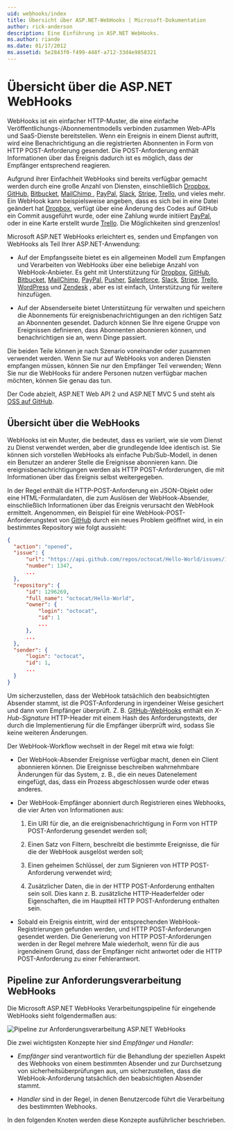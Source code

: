 ```yaml
---
uid: webhooks/index
title: Übersicht über ASP.NET-WebHooks | Microsoft-Dokumentation
author: rick-anderson
description: Eine Einführung in ASP.NET WebHooks.
ms.author: riande
ms.date: 01/17/2012
ms.assetid: 5e2843f0-f499-448f-a712-33d4e9858321
---
```

# <a name="aspnet-webhooks-overview"></a>Übersicht über die ASP.NET WebHooks

WebHooks ist ein einfacher HTTP-Muster, die eine einfache Veröffentlichungs-/Abonnementmodells verbinden zusammen Web-APIs und SaaS-Dienste bereitstellen. Wenn ein Ereignis in einem Dienst auftritt, wird eine Benachrichtigung an die registrierten Abonnenten in Form von HTTP POST-Anforderung gesendet. Die POST-Anforderung enthält Informationen über das Ereignis dadurch ist es möglich, dass der Empfänger entsprechend reagieren.

Aufgrund ihrer Einfachheit WebHooks sind bereits verfügbar gemacht werden durch eine große Anzahl von Diensten, einschließlich [Dropbox](http://dropbox.com/), [GitHub](http://www.github.com/), [Bitbucket](https://bitbucket.org/), [MailChimp ](http://www.mailchimp.com/), [PayPal](http://www.paypal.com/), [Slack](http://www.slack.com), [Stripe](http://www.stripe.com), [Trello](http://www.trello.com/), und vieles mehr. Ein WebHook kann beispielsweise angeben, dass es sich bei in eine Datei geändert hat [Dropbox](http://dropbox.com/), verfügt über eine Änderung des Codes auf GitHub ein Commit ausgeführt wurde, oder eine Zahlung wurde initiiert [PayPal](http://www.paypal.com/), oder in eine Karte erstellt wurde [ Trello](http://www.trello.com/). Die Möglichkeiten sind grenzenlos!

Microsoft ASP.NET WebHooks erleichtert es, senden und Empfangen von WebHooks als Teil Ihrer ASP.NET-Anwendung:

* Auf der Empfangsseite bietet es ein allgemeinen Modell zum Empfangen und Verarbeiten von WebHooks über eine beliebige Anzahl von WebHook-Anbieter. Es geht mit Unterstützung für [Dropbox](http://dropbox.com/), [GitHub](http://www.github.com/), [Bitbucket](https://bitbucket.org/), [MailChimp](http://www.mailchimp.com/), [PayPal](http://www.paypal.com/), [Pusher](http://www.pusher.com), [Salesforce](http://www.salesforce.com), [Slack](http://www.slack.com), [Stripe](http://www.stripe.com), [Trello](http://www.trello.com/),[ WordPress](http://www.wordpress.com) und [Zendesk](https://www.zendesk.com/) , aber es ist einfach, Unterstützung für weitere hinzufügen.

* Auf der Absenderseite bietet Unterstützung für verwalten und speichern die Abonnements für ereignisbenachrichtigungen an den richtigen Satz an Abonnenten gesendet. Dadurch können Sie Ihre eigene Gruppe von Ereignissen definieren, dass Abonnenten abonnieren können, und benachrichtigen sie an, wenn Dinge passiert.

Die beiden Teile können je nach Szenario voneinander oder zusammen verwendet werden. Wenn Sie nur auf WebHooks von anderen Diensten empfangen müssen, können Sie nur den Empfänger Teil verwenden; Wenn Sie nur die WebHooks für andere Personen nutzen verfügbar machen möchten, können Sie genau das tun.

Der Code abzielt, ASP.NET Web API 2 und ASP.NET MVC 5 und steht als [OSS auf GitHub](https://github.com/aspnet/WebHooks).

## <a name="webhooks-overview"></a>Übersicht über die WebHooks

WebHooks ist ein Muster, die bedeutet, dass es variiert, wie sie vom Dienst zu Dienst verwendet werden, aber die grundlegende Idee identisch ist. Sie können sich vorstellen WebHooks als einfache Pub/Sub-Modell, in denen ein Benutzer an anderer Stelle die Ereignisse abonnieren kann. Die ereignisbenachrichtigungen werden als HTTP POST-Anforderungen, die mit Informationen über das Ereignis selbst weitergegeben.

In der Regel enthält die HTTP-POST-Anforderung ein JSON-Objekt oder eine HTML-Formulardaten, die zum Auslösen der WebHook-Absender, einschließlich Informationen über das Ereignis verursacht den WebHook ermittelt. Angenommen, ein Beispiel für eine WebHook-POST-Anforderungstext von [GitHub](http://www.github.com/) durch ein neues Problem geöffnet wird, in ein bestimmtes Repository wie folgt aussieht:

```json
{
  "action": "opened",
  "issue": {
      "url": "https://api.github.com/repos/octocat/Hello-World/issues/1347",
      "number": 1347,
      ...
  },
  "repository": {
      "id": 1296269,
      "full_name": "octocat/Hello-World",
      "owner": {
          "login": "octocat",
          "id": 1
          ...
      },
      ...
  },
  "sender": {
      "login": "octocat",
      "id": 1,
      ...
  }
}
```

Um sicherzustellen, dass der WebHook tatsächlich den beabsichtigten Absender stammt, ist die POST-Anforderung in irgendeiner Weise gesichert und dann vom Empfänger überprüft. Z. B. [GitHub-WebHooks](https://developer.github.com/webhooks/) enthält ein *X-Hub-Signature* HTTP-Header mit einem Hash des Anforderungstexts, der durch die Implementierung für die Empfänger überprüft wird, sodass Sie keine weiteren Änderungen.

Der WebHook-Workflow wechselt in der Regel mit etwa wie folgt:

* Der WebHook-Absender Ereignisse verfügbar macht, denen ein Client abonnieren können. Die Ereignisse beschreiben wahrnehmbare Änderungen für das System, z. B., die ein neues Datenelement eingefügt, das, dass ein Prozess abgeschlossen wurde oder etwas anderes.

* Der WebHook-Empfänger abonniert durch Registrieren eines Webhooks, die vier Arten von Informationen aus:

     1. Ein URI für die, an die ereignisbenachrichtigung in Form von HTTP POST-Anforderung gesendet werden soll;

     2. Einen Satz von Filtern, beschreibt die bestimmte Ereignisse, die für die der WebHook ausgelöst werden soll;

     3. Einen geheimen Schlüssel, der zum Signieren von HTTP POST-Anforderung verwendet wird;

     4. Zusätzlicher Daten, die in der HTTP POST-Anforderung enthalten sein soll. Dies kann z. B. zusätzliche HTTP-Headerfelder oder Eigenschaften, die im Hauptteil HTTP POST-Anforderung enthalten sein.

* Sobald ein Ereignis eintritt, wird der entsprechenden WebHook-Registrierungen gefunden werden, und HTTP POST-Anforderungen gesendet werden. Die Generierung von HTTP POST-Anforderungen werden in der Regel mehrere Male wiederholt, wenn für die aus irgendeinem Grund, dass der Empfänger nicht antwortet oder die HTTP POST-Anforderung zu einer Fehlerantwort.

## <a name="webhooks-processing-pipeline"></a>Pipeline zur Anforderungsverarbeitung WebHooks

Die Microsoft ASP.NET WebHooks Verarbeitungspipeline für eingehende WebHooks sieht folgendermaßen aus:

![Pipeline zur Anforderungsverarbeitung ASP.NET WebHooks](_static/WebHookReceivers.png)

Die zwei wichtigsten Konzepte hier sind *Empfänger* und *Handler*:

* *Empfänger* sind verantwortlich für die Behandlung der speziellen Aspekt des Webhooks von einem bestimmten Absender und zur Durchsetzung von sicherheitsüberprüfungen aus, um sicherzustellen, dass die WebHook-Anforderung tatsächlich den beabsichtigten Absender stammt.

* *Handler* sind in der Regel, in denen Benutzercode führt die Verarbeitung des bestimmten Webhooks.

In den folgenden Knoten werden diese Konzepte ausführlicher beschrieben.
